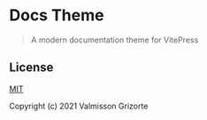 # Docs Theme

> A modern documentation theme for VitePress

## License

[MIT](LICENSE)

Copyright (c) 2021 Valmisson Grizorte